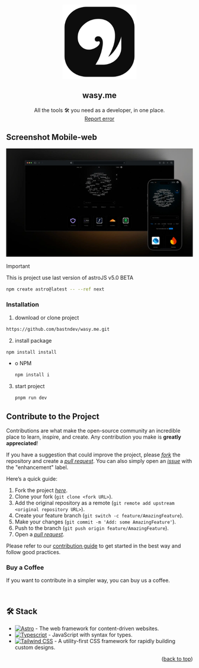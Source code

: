 <a name="readme-top"></a>

<div align="center">
<a href="http://wasy.me/">
  <img width="200px" src="./public/assets/github/logo.webp" alt="Logo" />
</a>

## wasy.me

All the tools 🛠️ you need as a developer, in one place.\
[Report error](https://github.com/bastndev/wasy.me/issues)

</div>

## Screenshot Mobile-web

<img src="./public/assets/github/screenshot.webp" alt="">

> [!IMPORTANT]
> This is project use last version of astroJS v5.0 BETA

  ```sh
  npm create astro@latest -- --ref next
  ```

### Installation

1. download or clone project

  ```sh
  https://github.com/bastndev/wasy.me.git
  ```

2. install package

  ```sh
  npm install install
  ```

- o NPM

  ```sh
  npm install i
  ```

3. start project

   ```sh
   pnpm run dev
   ```

## Contribute to the Project

Contributions are what make the open-source community an incredible place to learn, inspire, and create. Any contribution you make is **greatly appreciated**!

If you have a suggestion that could improve the project, please [_fork_](https://github.com/bastndev/wasy.me/fork) the repository and create a [_pull request_](https://github.com/bastndev/wasy.me/pulls). You can also simply open an [_issue_](https://github.com/bastndev/wasy.me/issues) with the "enhancement" label.

Here’s a quick guide:

1. Fork the project [_here_](https://github.com/bastndev/wasy.me/fork).
2. Clone your fork (`git clone <fork URL>`).
3. Add the original repository as a remote (`git remote add upstream <original repository URL>`).
4. Create your feature branch (`git switch -c feature/AmazingFeature`).
5. Make your changes (`git commit -m 'Add: some AmazingFeature'`).
6. Push to the branch (`git push origin feature/AmazingFeature`).
7. Open a [_pull request_](https://github.com/bastndev/wasy.me/pulls).

Please refer to our [contribution guide](https://github.com/bastndev/wasy.me/blob/master/CONTRIBUTING.md) to get started in the best way and follow good practices.

### Buy a Coffee

If you want to contribute in a simpler way, you can buy us a coffee.

<img src="./assets/img/buymeacoffee.webp" alt="">

## 🛠️ Stack

- [![Astro][astro-badge]][astro-url] - The web framework for content-driven websites.
- [![Typescript][typescript-badge]][typescript-url] - JavaScript with syntax for types.
- [![Tailwind CSS][tailwind-badge]][tailwind-url] - A utility-first CSS framework for rapidly building custom designs.

<p align="right">(<a href="#readme-top">back to top</a>)</p>

[astro-url]: https://astro.build/
[typescript-url]: https://www.typescriptlang.org/
[tailwind-url]: https://tailwindcss.com/
[astro-badge]: https://img.shields.io/badge/Astro-fff?style=for-the-badge&logo=astro&logoColor=bd303a&color=352563
[typescript-badge]: https://img.shields.io/badge/Typescript-007ACC?style=for-the-badge&logo=typescript&logoColor=white&color=blue
[tailwind-badge]: https://img.shields.io/badge/Tailwind-ffffff?style=for-the-badge&logo=tailwindcss&logoColor=38bdf8
